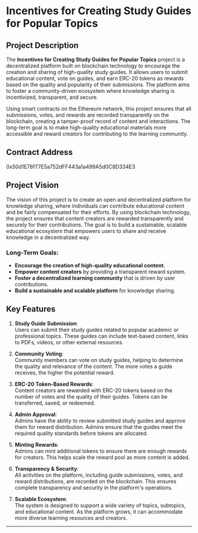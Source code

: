 # Incentives for Creating Study Guides for Popular Topics

## Project Description

The **Incentives for Creating Study Guides for Popular Topics** project is a decentralized platform built on blockchain technology to encourage the creation and sharing of high-quality study guides. It allows users to submit educational content, vote on guides, and earn ERC-20 tokens as rewards based on the quality and popularity of their submissions. The platform aims to foster a community-driven ecosystem where knowledge sharing is incentivized, transparent, and secure.

Using smart contracts on the Ethereum network, this project ensures that all submissions, votes, and rewards are recorded transparently on the blockchain, creating a tamper-proof record of content and interactions. The long-term goal is to make high-quality educational materials more accessible and reward creators for contributing to the learning community.

## Contract Address
0x50d1E78f77E5a752dFF443a1a499A5d0C8D334E3

## Project Vision

The vision of this project is to create an open and decentralized platform for knowledge sharing, where individuals can contribute educational content and be fairly compensated for their efforts. By using blockchain technology, the project ensures that content creators are rewarded transparently and securely for their contributions. The goal is to build a sustainable, scalable educational ecosystem that empowers users to share and receive knowledge in a decentralized way.

### Long-Term Goals:
- **Encourage the creation of high-quality educational content**.
- **Empower content creators** by providing a transparent reward system.
- **Foster a decentralized learning community** that is driven by user contributions.
- **Build a sustainable and scalable platform** for knowledge sharing.

## Key Features

1. **Study Guide Submission**:  
   Users can submit their study guides related to popular academic or professional topics. These guides can include text-based content, links to PDFs, videos, or other external resources.

2. **Community Voting**:  
   Community members can vote on study guides, helping to determine the quality and relevance of the content. The more votes a guide receives, the higher the potential reward.

3. **ERC-20 Token-Based Rewards**:  
   Content creators are rewarded with ERC-20 tokens based on the number of votes and the quality of their guides. Tokens can be transferred, saved, or redeemed.

4. **Admin Approval**:  
   Admins have the ability to review submitted study guides and approve them for reward distribution. Admins ensure that the guides meet the required quality standards before tokens are allocated.

5. **Minting Rewards**:  
   Admins can mint additional tokens to ensure there are enough rewards for creators. This helps scale the reward pool as more content is added.

6. **Transparency & Security**:  
   All activities on the platform, including guide submissions, votes, and reward distributions, are recorded on the blockchain. This ensures complete transparency and security in the platform's operations.

7. **Scalable Ecosystem**:  
   The system is designed to support a wide variety of topics, subtopics, and educational content. As the platform grows, it can accommodate more diverse learning resources and creators.

---



